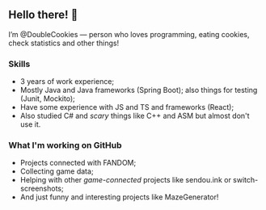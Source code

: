 ## Hello there! 👋
I’m @DoubleCookies — person who loves programming, eating cookies, check statistics and other things!

### Skills
- 3 years of work experience;
- Mostly Java and Java frameworks (Spring Boot); also things for testing (Junit, Mockito);
- Have some experience with JS and TS and frameworks (React);
- Also studied C# and *scary* things like C++ and ASM but almost don't use it.

### What I'm working on GitHub
- Projects connected with FANDOM;
- Collecting game data;
- Helping with other *game-connected* projects like sendou.ink or switch-screenshots;
- And just funny and interesting projects like MazeGenerator!

<!---
DoubleCookies/DoubleCookies is a ✨ special ✨ repository because its `README.md` (this file) appears on your GitHub profile.
You can click the Preview link to take a look at your changes.
--->
